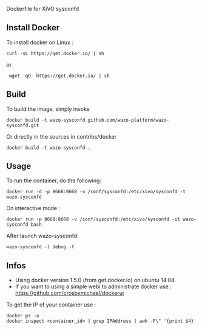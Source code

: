Dockerfile for XiVO sysconfd

## Install Docker

To install docker on Linux :

    curl -sL https://get.docker.io/ | sh
 
 or
 
     wget -qO- https://get.docker.io/ | sh

## Build

To build the image, simply invoke

    docker build -t wazo-sysconfd github.com/wazo-platform/wazo-sysconfd.git

Or directly in the sources in contribs/docker

    docker build -t wazo-sysconfd .
  
## Usage

To run the container, do the following:

    docker run -d -p 8668:8668 -v /conf/sysconfd:/etc/xivo/sysconfd -t wazo-sysconfd

On interactive mode :

    docker run -p 8668:8668 -v /conf/sysconfd:/etc/xivo/sysconfd -it wazo-sysconfd bash

After launch wazo-sysconfd.

    wazo-sysconfd -l debug -f

## Infos

- Using docker version 1.5.0 (from get.docker.io) on ubuntu 14.04.
- If you want to using a simple webi to administrate docker use : https://github.com/crosbymichael/dockerui

To get the IP of your container use :

    docker ps -a
    docker inspect <container_id> | grep IPAddress | awk -F\" '{print $4}'
